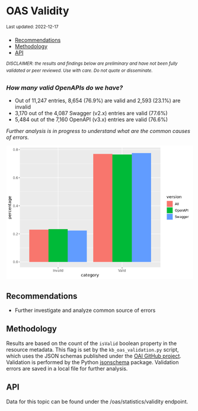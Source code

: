 OAS Validity
================
<sup>Last updated: 2022-12-17</sup>

- <a href="#recommendations" id="toc-recommendations">Recommendations</a>
- <a href="#methodology" id="toc-methodology">Methodology</a>
- <a href="#api" id="toc-api">API</a>

<sup>*DISCLAIMER: the results and findings below are preliminary and
have not been fully validated or peer reviewed. Use with care. Do not
quote or disseminate.*</sup>

### *How many valid OpenAPIs do we have?*

- Out of 11,247 entries, 8,654 (76.9%) are valid and 2,593 (23.1%) are
  invalid
- 3,170 out of the 4,087 Swagger (v2.x) entries are valid (77.6%)
- 5,484 out of the 7,160 OpenAPI (v3.x) entries are valid (76.6%)

*Further analysis is in progress to understand what are the common
causes of errors.*

![](oas_validity_files/figure-gfm/oas_validity_charts-1.png)<!-- -->

## Recommendations

- Further investigate and analyze common source of errors

## Methodology

Results are based on the count of the `isValid` boolean property in the
resource metadata. This flag is set by the `kb_oas_validation.py`
script, which uses the JSON schemas published under the [OAI GitHub
project](https://github.com/OAI/OpenAPI-Specification/tree/main/schemas).
Validation is performed by the Python
[jsonschema](https://github.com/python-jsonschema/jsonschema) package.
Validation errors are saved in a local file for further analysis.

## API

Data for this topic can be found under the /oas/statistics/validity
endpoint.
